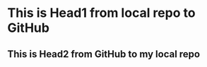 <h1>This is Head1 from local repo to GitHub</h1>
<h2>This is Head2 from GitHub to my local repo</h2>
